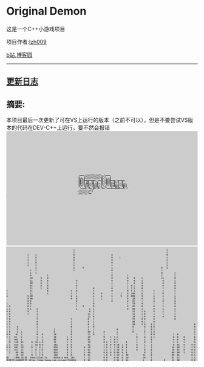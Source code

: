 # Original Demon

这是一个C++小游戏项目

项目作者:[lzh009](https://www.luogu.com.cn/user/952814)

[b站](https://space.bilibili.com/3546384462514203),[博客园](https://www.cnblogs.com/spaceq)

------------
## [更新日志](https://github.com/SpeaceQ/Original-Demon/blob/main/%E6%9B%B4%E6%96%B0%E6%97%A5%E5%BF%97.md)

## 摘要:

本项目最后一次更新了可在VS上运行的版本（之前不可以），但是不要尝试VS版本的代码在DEV-C++上运行，要不然会报错
![](https://github.com/SpeaceQ/Original-Demon/blob/main/%E5%B1%8F%E5%B9%95%E6%88%AA%E5%9B%BE%202024-04-25%20154208.png)
![](https://github.com/SpeaceQ/Original-Demon/blob/main/%E5%B1%8F%E5%B9%95%E6%88%AA%E5%9B%BE%202024-04-25%20154352.png)
